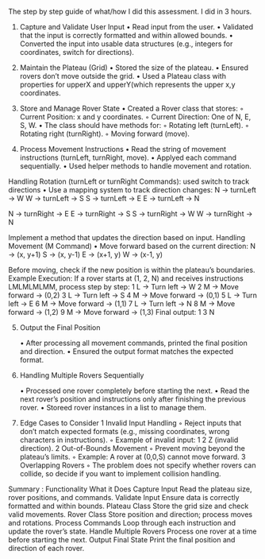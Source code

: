 The step by step guide of what/how I did this assessment. I did in 3 hours. 

1. Capture and Validate User Input
	•	Read input from the user.
	•	Validated that the input is correctly formatted and within allowed bounds.
	•	Converted the input into usable data structures (e.g., integers for coordinates, switch for directions).


2. Maintain the Plateau (Grid)
	•	Stored the size of the plateau.
	•	Ensured rovers don’t move outside the grid.
	•	Used a Plateau class with properties for upperX and upperY(which represents the upper x,y coordinates.



3. Store and Manage Rover State
	•	Created a Rover class that stores:
	◦	Current Position: x and y coordinates.
	◦	Current Direction: One of N, E, S, W.
	•	The class should have methods for:
	◦	Rotating left (turnLeft).
	◦	Rotating right (turnRight).
	◦	Moving forward (move).


4. Process Movement Instructions
	•	Read the string of movement instructions (turnLeft, turnRight, move).
	•	Applyed each command sequentially.
	•	Used helper methods to handle movement and rotation.

Handling Rotation (turnLeft or turnRight Commands): used switch to track directions
	•	Use a mapping system to track direction changes: 
N -> turnLeft -> W
W -> turnLeft -> S
S -> turnLeft -> E
E -> turnLeft -> N

N -> turnRight -> E
E -> turnRight -> S
S -> turnRight -> W
W -> turnRight -> N

Implement a method that updates the direction based on input.
Handling Movement (M Command)
	•	Move forward based on the current direction: 
N -> (x, y+1)
S -> (x, y-1)
E -> (x+1, y)
W -> (x-1, y)

Before moving, check if the new position is within the plateau’s boundaries.
Example Execution: If a rover starts at (1, 2, N) and receives instructions LMLMLMLMM, process step by step:
	1	L → Turn left → W
	2	M → Move forward → (0,2)
	3	L → Turn left → S
	4	M → Move forward → (0,1)
	5	L → Turn left → E
	6	M → Move forward → (1,1)
	7	L → Turn left → N
	8	M → Move forward → (1,2)
	9	M → Move forward → (1,3)
Final output: 1 3 N

5. Output the Final Position

	•	After processing all movement commands, printed the final position and direction.
	•	Ensured the output format matches the expected format.


6. Handling Multiple Rovers Sequentially

	•	Processed one rover completely before starting the next.
	•	Read the next rover’s position and instructions only after finishing the previous rover.
	•	Storeed rover instances in a list to manage them.

7. Edge Cases to Consider
	1	Invalid Input Handling
	◦	Reject inputs that don’t match expected formats (e.g., missing coordinates, wrong characters in instructions).
	◦	Example of invalid input: 1 2 Z (invalid direction).
	2	Out-of-Bounds Movement
	◦	Prevent moving beyond the plateau’s limits.
	◦	Example: A rover at (0,0,S) cannot move forward.
	3	Overlapping Rovers
	◦	The problem does not specify whether rovers can collide, so decide if you want to implement collision handling.

Summary :
Functionality                               What it Does
Capture Input                    Read the plateau size, rover positions, and commands.
Validate Input                   Ensure data is correctly formatted and within bounds.
Plateau Class                    Store the grid size and check valid movements.
Rover Class                      Store position and direction; process moves and rotations.
Process Commands                 Loop through each instruction and update the rover’s state.
Handle Multiple Rovers           Process one rover at a time before starting the next.
Output Final State               Print the final position and direction of each rover.


